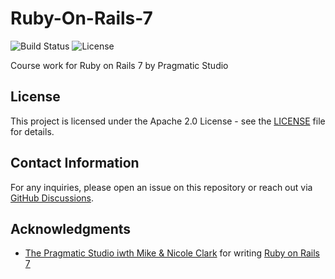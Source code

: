 # Ruby-On-Rails-7

![Build Status](https://github.com/boutquin/Ruby-On-Rails-7/actions/workflows/CI.yml/badge.svg)
![License](https://img.shields.io/github/license/boutquin/Ruby-On-Rails-7?style=for-the-badge)

Course work for Ruby on Rails 7 by Pragmatic Studio

## License

This project is licensed under the Apache 2.0 License - see the [LICENSE](LICENSE) file for details.

## Contact Information

For any inquiries, please open an issue on this repository or reach out via [GitHub Discussions](https://github.com/Boutquin/Ruby-On-Rails-7/discussions).

## Acknowledgments

- [The Pragmatic Studio iwth Mike & Nicole Clark](https://pragmaticstudio.com) for writing [Ruby on Rails 7](https://pragmaticstudio.com/courses/rails)

